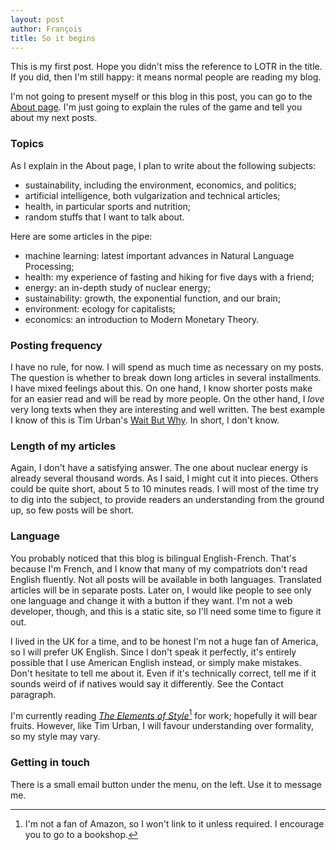 ```yaml
---
layout: post
author: François
title: So it begins
---
```


This is my first post. Hope you didn't miss the reference to LOTR in the title. If you did, then I'm still happy: it means normal people are reading my blog.

I'm not going to present myself or this blog in this post, you can go to the [About page](/about/).
I'm just going to explain the rules of the game and tell you about my next posts.

### Topics
As I explain in the About page, I plan to write about the following subjects:
- sustainability, including the environment, economics, and politics;
- artificial intelligence, both vulgarization and technical articles;
- health, in particular sports and nutrition;
- random stuffs that I want to talk about.

Here are some articles in the pipe:
- machine learning: latest important advances in Natural Language Processing;
- health: my experience of fasting and hiking for five days with a friend;
- energy: an in-depth study of nuclear energy;
- sustainability: growth, the exponential function, and our brain;
- environment: ecology for capitalists;
- economics: an introduction to Modern Monetary Theory.

### Posting frequency
I have no rule, for now. I will spend as much time as necessary on my posts. The question is whether to break down long articles in several installments.
I have mixed feelings about this. On one hand, I know shorter posts make for an easier read and will be read by more people.
On the other hand, I *love* very long texts when they are interesting and well written. The best example I know of this is Tim Urban's [Wait But Why](https://waitbutwhy.com/).
In short, I don't know.

### Length of my articles
Again, I don't have a satisfying answer. The one about nuclear energy is already several thousand words. As I said, I might cut it into pieces.
Others could be quite short, about 5 to 10 minutes reads.
I will most of the time try to dig into the subject, to provide readers an understanding from the ground up, so few posts will be short.

### Language
You probably noticed that this blog is bilingual English-French. That's because I'm French, and I know that many of my compatriots don't read English fluently.
Not all posts will be available in both languages. Translated articles will be in separate posts. Later on, I would like people to see only one language and change it with a button if they want.
I'm not a web developer, though, and this is a static site, so I'll need some time to figure it out.

I lived in the UK for a time, and to be honest I'm not a huge fan of America, so I will prefer UK English. Since I don't speak it perfectly, it's entirely possible that I use American English instead, or simply make mistakes. Don't hesitate to tell me about it. Even if it's technically correct, tell me if it sounds weird of if natives would say it differently. See the Contact paragraph.

I'm currently reading [*The Elements of Style*](https://en.wikipedia.org/wiki/The_Elements_of_Style)[^1] for work; hopefully it will bear fruits. However, like Tim Urban, I will favour understanding over formality, so my style may vary.

[^1]: I'm not a fan of Amazon, so I won't link to it unless required. I encourage you to go to a bookshop.

### Getting in touch
There is a small email button under the menu, on the left. Use it to message me.